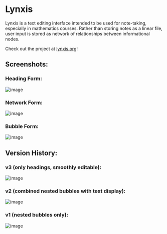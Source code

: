 # Lynxis
Lynxis is a text editing interface intended to be used for note-taking, especially in mathematics courses. Rather than storing notes as a linear file, user input is stored as network of relationships between informational nodes.

Check out the project at [lynxis.org](http://lynxis.org/)!

## Screenshots:
### Heading Form:
![image](https://cloud.githubusercontent.com/assets/18433116/18409378/79bee0e2-76fa-11e6-9091-72a7d6d444ee.png)

### Network Form:
![image](https://cloud.githubusercontent.com/assets/18433116/18409383/88c5f648-76fa-11e6-8551-906067980dea.png)

### Bubble Form:
![image](https://cloud.githubusercontent.com/assets/18433116/18409392/d4bdd9f8-76fa-11e6-8bc9-b268108cd0c6.png)


## Version History:

### v3 (only headings, smoothly editable):
![image](https://cloud.githubusercontent.com/assets/18433116/17279672/4a8f72e0-572f-11e6-96bd-3398808d9816.png)
### v2 (combined nested bubbles with text display):
![image](https://cloud.githubusercontent.com/assets/18433116/15915487/7b1c0dc0-2d9e-11e6-9036-056657bf7ef9.png)
### v1 (nested bubbles only):
![image](https://cloud.githubusercontent.com/assets/18433116/15207649/4a486f68-17dc-11e6-83a6-478460995392.png)
